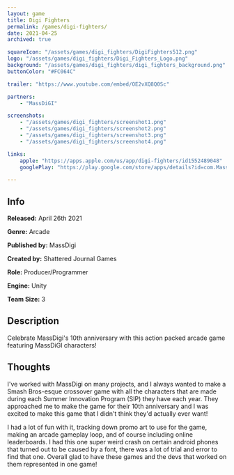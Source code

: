 ```yaml
---
layout: game
title: Digi Fighters
permalink: /games/digi-fighters/
date: 2021-04-25
archived: true

squareIcon: "/assets/games/digi_fighters/DigiFighters512.png"
logo: "/assets/games/digi_fighters/Digi_Fighters_Logo.png"
background: "/assets/games/digi_fighters/digi_fighters_background.png"
buttonColor: "#FC064C"

trailer: "https://www.youtube.com/embed/OE2vXQ8Q0Sc"

partners:
    - "MassDiGI"

screenshots:
    - "/assets/games/digi_fighters/screenshot1.png"
    - "/assets/games/digi_fighters/screenshot2.png"
    - "/assets/games/digi_fighters/screenshot3.png"
    - "/assets/games/digi_fighters/screenshot4.png"

links:
    apple: "https://apps.apple.com/us/app/digi-fighters/id1552489048"
    googlePlay: "https://play.google.com/store/apps/details?id=com.MassDiGI.MassDiGIFighters"

---
```


## Info
  <p><strong>Released:</strong> April 26th 2021 </p>
  <p><strong>Genre:</strong> Arcade </p>
  <p><strong>Published by:</strong> MassDigi </p>
  <p><strong>Created by:</strong> Shattered Journal Games </p>
  <p><strong>Role:</strong> Producer/Programmer </p>
  <p><strong>Engine:</strong> Unity </p>
  <p><strong>Team Size:</strong> 3 </p>

## Description
Celebrate MassDigi's 10th anniversary with this action packed arcade game featuring MassDiGI characters!

## Thoughts
  I've worked with MassDigi on many projects, and I always wanted to make a Smash Bros-esque crossover game with all the characters that are made during each Summer Innovation Program (SIP) they have each year. They approached me to make the game for their 10th anniversary and I was excited to make this game that I didn't think they'd actually ever want!
<p>
  I had a lot of fun with it, tracking down promo art to use for the game, making an arcade gameplay loop, and of course including online leaderboards. I had this one super weird crash on certain android phones that turned out to be caused by a font, there was a lot of trial and error to find that one. Overall glad to have these games and the devs that worked on them represented in one game!
</p>
